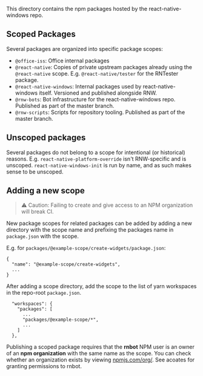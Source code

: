 This directory contains the npm packages hosted by the react-native-windows repo. 

## Scoped Packages

Several packages are organized into specific package scopes:

- `@office-iss`: Office internal packages
- `@react-native`: Copies of private upstream packages already using the `@react-native` scope. E.g. `@react-native/tester` for the RNTester package.
- `@react-native-windows`: Internal packages used by react-native-windows itself. Versioned and published alongside RNW.
- `@rnw-bots`: Bot infrastructure for the react-native-windows repo. Published as part of the master branch.
- `@rnw-scripts`: Scripts for repository tooling. Published as part of the master branch.

## Unscoped packages

Several packages do not belong to a scope for intentional (or historical) reasons. E.g. `react-native-platform-override` isn't RNW-specific and
is unscoped. `react-native-windows-init` is run by name, and as such makes sense to be unscoped.

## Adding a new scope

> ⚠ Caution: Failing to create and give access to an NPM organization will break CI.

New package scopes for related packages can be added by adding a new directory with the scope name and prefixing the
packages name in `package.json` with the scope.

E.g. for `packages/@example-scope/create-widgets/package.json`:
```jsonc
{
  "name": "@example-scope/create-widgets",
  ...
}
```

After adding a scope directory, add the scope to the list of yarn workspaces in the repo-root `package.json`.
```jsonc
  "workspaces": {
    "packages": [
      ...
      "packages/@example-scope/*",
      ...
    ]
  },
```

Publishing a scoped package requires that the **rnbot** NPM user is an owner of an **npm organization** with the
same name as the scope. You can check whether an organization exists by viewing [npmjs.com/org/<scope>](https://www.npmjs.com/org/rnw-scripts).
See acoates for granting permissions to rnbot.
